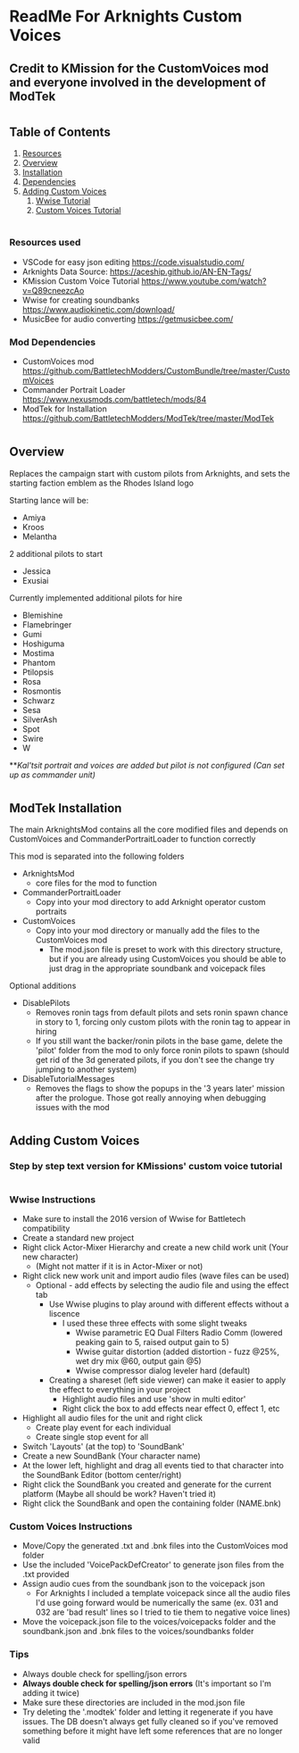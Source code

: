# ReadMe For Arknights Custom Voices
<!-- File is formmated for markdown, I recommend VSCode (see resource section) -->
## Credit to KMission for the CustomVoices mod and everyone involved in the development of ModTek
#
## Table of Contents
1. [Resources](#resources-used)
1. [Overview](#overview)
1. [Installation](#modetek-installation)
1. [Dependencies](#mod-dependencies)
1. [Adding Custom Voices](#custom-voice-template)
    1. [Wwise Tutorial](#wwise-instructions)
    1. [Custom Voices Tutorial](#custom-voices-instructions)
# 
### Resources used
<!-- If you're reading this in VSCode press ctrl + shift + v for the MarkDown preview (formatted text) -->
* VSCode for easy json editing https://code.visualstudio.com/
* Arknights Data Source: https://aceship.github.io/AN-EN-Tags/
* KMission Custom Voice Tutorial https://www.youtube.com/watch?v=Q89cneezcAo
* Wwise for creating soundbanks https://www.audiokinetic.com/download/
* MusicBee for audio converting https://getmusicbee.com/

### Mod Dependencies
* CustomVoices mod https://github.com/BattletechModders/CustomBundle/tree/master/CustomVoices
* Commander Portrait Loader https://www.nexusmods.com/battletech/mods/84
* ModTek for Installation https://github.com/BattletechModders/ModTek/tree/master/ModTek
#

## Overview
Replaces the campaign start with custom pilots from Arknights, and sets the starting faction emblem as the Rhodes Island logo

Starting lance will be:
* Amiya
* Kroos
* Melantha

2 additional pilots to start
* Jessica
* Exusiai

Currently implemented additional pilots for hire
* Blemishine
* Flamebringer
* Gumi
* Hoshiguma
* Mostima
* Phantom
* Ptilopsis
* Rosa
* Rosmontis
* Schwarz
* Sesa
* SilverAsh
* Spot
* Swire
* W

***Kal'tsit portrait and voices are added but pilot is not configured (Can set up as commander unit)*

#
## ModTek Installation
The main ArknightsMod contains all the core modified files and depends on CustomVoices and CommanderPortraitLoader to function correctly

This mod is separated into the following folders 
* ArknightsMod 
    * core files for the mod to function
* CommanderPortraitLoader 
    * Copy into your mod directory to add Arknight operator custom portraits
* CustomVoices
    * Copy into your mod directory or manually add the files to the CustomVoices mod
        * The mod.json file is preset to work with this directory structure, but if you are already using CustomVoices you should be able to just drag in the appropriate soundbank and voicepack files

Optional additions
* DisablePilots
    * Removes ronin tags from default pilots and sets ronin spawn chance in story to 1, forcing only custom pilots with the ronin tag to appear in hiring
    * If you still want the backer/ronin pilots in the base game, delete the 'pilot' folder from the mod to only force ronin pilots to spawn (should get rid of the 3d generated pilots, if you don't see the change try jumping to another system)
* DisableTutorialMessages
    * Removes the flags to show the popups in the '3 years later' mission after the prologue. Those got really annoying when debugging issues with the mod
#
## Adding Custom Voices
### Step by step text version for KMissions' custom voice tutorial
#
### Wwise Instructions
* Make sure to install the 2016 version of Wwise for Battletech compatibility
* Create a standard new project
* Right click Actor-Mixer Hierarchy and create a new child work unit (Your new character) 
    * (Might not matter if it is in Actor-Mixer or not)
* Right click new work unit and import audio files (wave files can be used)
    * Optional - add effects by selecting the audio file and using the effect tab
        * Use Wwise plugins to play around with different effects without a liscence
            * I used these three effects with some slight tweaks
                * Wwise parametric EQ Dual Filters Radio Comm (lowered peaking gain to 5, raised output gain to 5)
                * Wwise guitar distortion (added distortion - fuzz @25%, wet dry mix @60, output gain @5)
                * Wwise compressor dialog leveler hard (default)
        * Creating a shareset (left side viewer) can make it easier to apply the effect to everything in your project 
            * Highlight audio files and use 'show in multi editor'
            * Right click the box to add effects near effect 0, effect 1, etc
* Highlight all audio files for the unit and right click
    * Create play event for each individual
    * Create single stop event for all
* Switch 'Layouts' (at the top) to 'SoundBank'
* Create a new SoundBank (Your character name)
* At the lower left, highlight and drag all events tied to that character into the SoundBank Editor (bottom center/right)
* Right click the SoundBank you created and generate for the current platform (Maybe all should be work? Haven't tried it)
* Right click the SoundBank and open the containing folder (NAME.bnk)
### Custom Voices Instructions
* Move/Copy the generated .txt and .bnk files into the CustomVoices mod folder
* Use the included 'VoicePackDefCreator' to generate json files from the .txt provided
* Assign audio cues from the soundbank json to the voicepack json
    * For Arknights I included a template voicepack since all the audio files I'd use going forward would be numerically the same (ex. 031 and 032 are 'bad result' lines so I tried to tie them to negative voice lines)
* Move the voicepack.json file to the voices/voicepacks folder and the soundbank.json and .bnk files to the voices/soundbanks folder
### Tips
* Always double check for spelling/json errors
* **Always double check for spelling/json errors** (It's important so I'm adding it twice)
* Make sure these directories are included in the mod.json file
* Try deleting the '.modtek' folder and letting it regenerate if you have issues. The DB doesn't always get fully cleaned so if you've removed something before it might have left some references that are no longer valid
